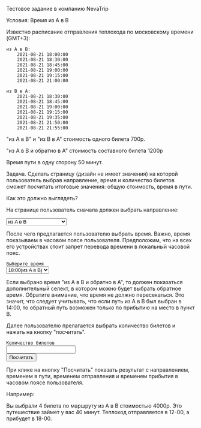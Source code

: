 Тестовое задание в компанию NevaTrip

Условия:
Время из A в B

Известно расписание отправления теплохода по московскому времени (GMT+3):

    из A в B:
        2021-08-21 18:00:00
        2021-08-21 18:30:00
        2021-08-21 18:45:00
        2021-08-21 19:00:00
        2021-08-21 19:15:00
        2021-08-21 21:00:00

    из B в A:
        2021-08-21 18:30:00
        2021-08-21 18:45:00
        2021-08-21 19:00:00
        2021-08-21 19:15:00
        2021-08-21 19:35:00
        2021-08-21 21:50:00
        2021-08-21 21:55:00

"из A в B" и "из B в A" стоимость одного билета 700р.

"из A в B и обратно в А" стоимость составного билета 1200р

Время пути в одну сторону 50 минут.

Задача. Сделать страницу (дизайн не имеет значения) на которой пользователь выбрав направление, время и количество билетов сможет посчитать итоговые значения: общую стоимость, время в пути.

Как это должно выглядеть?

На странице пользователь сначала должен выбрать направление:

<code><select name="route" id="route"></code><br>
  <code><option value="из A в B">из A в B</option></code><br>
  <code><option value="из B в A">из B в A</option></code><br>
  <code><option value="из A в B и обратно в А">из A в B и обратно в А</option></code><br>
<code></select></code>


После чего предлагается пользователю выбрать время. Важно, время показываем в часовом поясе пользователя. Предположим, что на всех его устройствах стоит запрет перевода времени в локальный часовой пояс.


<code><label for="time">Выберите время</label></code><br>
<code><select name="time" id="time"></code><br>
  <code><option value="18:00(из A в B)">18:00(из A в B)</option></code><br>
  <code><option value="18:30(из A в B)">18:30(из A в B)</option></code><br>
  <code><option value="18:45(из A в B)">18:45(из A в B)</option></code><br>
  <code><option value="19:00(из A в B)">19:00(из A в B)</option></code><br>
  <code><option value="19:15(из A в B)">19:15(из A в B)</option></code><br>
  <code><option value="21:00(из A в B)">21:00(из A в B)</option></code><br>
  <code><option value="18:30(из B в A)">18:30(из B в A)</option></code><br>
  <code><option value="18:45(из B в A)">18:45(из B в A)</option></code><br>
  <code><option value="19:00(из B в A)">19:00(из B в A)</option></code><br>
  <code><option value="19:15(из B в A)">19:15(из B в A)</option></code><br>
  <code><option value="19:35(из B в A)">19:35(из B в A)</option></code><br>
  <code><option value="21:50(из B в A)">21:50(из B в A)</option></code><br>
  <code><option value="21:55(из B в A)">21:55(из B в A)</option></code><br>
<code></select></code>


Если выбрано время "из A в B и обратно в А", то должен показаться дополнительный селект, в котором можно будет выбрать обратное время. Обратите внимание, что время не должно пересекаться. Это значит, что следует учитывать, что если путь из А в В был выбран в 14:00, то обратный путь возможен только по прибытию на место в пункт В.

Далее пользователю прелагается выбрать количество билетов и нажать на кнопку "посчитать".


<code><label for="num">Количество билетов</label></code><br>
<code><input id="num"></code><br>
<code><button>Посчитать</button></code>


При клике на кнопку "Посчитать" показать результат с направлением, временем в пути, временем отправления и временем прибытия в часовом поясе пользователя.

Например:

Вы выбрали 4 билета по маршруту из A в B стоимостью 4000р.
Это путешествие займет у вас 40 минут. 
Теплоход отправляется в 12-00, а прибудет в 18-00.

